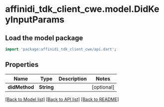 # affinidi_tdk_client_cwe.model.DidKeyInputParams

## Load the model package

```dart
import 'package:affinidi_tdk_client_cwe/api.dart';
```

## Properties

| Name          | Type       | Description | Notes      |
| ------------- | ---------- | ----------- | ---------- |
| **didMethod** | **String** |             | [optional] |

[[Back to Model list]](../README.md#documentation-for-models) [[Back to API list]](../README.md#documentation-for-api-endpoints) [[Back to README]](../README.md)
